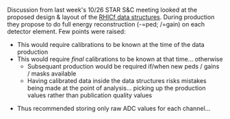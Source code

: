 

Discussion from last week's 10/26 STAR S&C meeting looked at the proposed design & layout of the [RHICf data structures](https://drupal.star.bnl.gov/STAR/system/files/STARSC20221026_RHICf_data_structure.pdf).  During production they propose to do full energy reconstruction (-=ped; /=gain) on each detector element.  Few points were raised:
- This would require calibrations to be known at the time of the data production
- This would require *final* calibrations to be known at that time... otherwise
	- Subsequant production would be required if/when new peds / gains / masks available
	- Having calibrated data inside the data structures risks mistakes being made at the point of analysis... picking up the production values rather than publication quality values
* Thus recommended storing only raw ADC values for each channel... 

